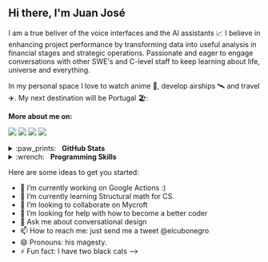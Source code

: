 ## Hi there, I'm Juan José 
I am a true beliver of the voice interfaces and the AI assistants :chart_with_upwards_trend:
I believe in enhancing project performance by transforming data into useful analysis in financial stages and strategic operations.
Passionate and eager to engage conversations with other SWE's and C-level staff to keep learning about life, universe and everything.

In my personal space I love to watch anime 🐉, develop airships 🛰️ and travel ✈️. My next destination will be Portugal 🏖️:

**More about me on:**

[<img src="https://img.shields.io/badge/linkedin-%230077B5.svg?&style=for-the-badge&logo=linkedin&logoColor=white"/>](https://www.linkedin.com/in/elcubonegro/)
[<img src="https://img.shields.io/badge/medium-%2312100E.svg?&style=for-the-badge&logo=medium&logoColor=white"/>](https://medium.com/@elcubonegro)
[<img src="https://img.shields.io/badge/twitter-%231DA1F2.svg?&style=for-the-badge&logo=twitter&logoColor=white"/>](https://twitter.com/elcubonegro)
[<img src="https://img.shields.io/badge/instagram-%23833AB4.svg?&style=for-the-badge&logo=instagram&logoColor=white"/>](https://www.instagram.com/gieutera/)

<details>
  <summary>:paw_prints:&nbsp;&nbsp;&nbsp;<b>GitHub Stats</b></summary>
  <br/>
  <p align='center'>
    <a href="#"><img src="https://github-readme-stats.vercel.app/api?username=elcubonegro&show_icons=true&count_private=true&theme=dark" width="355"></a>
    <a href="#"><img src="https://github-readme-stats.vercel.app/api/top-langs/?username=elcubonegro&layout=compact&theme=dark&hide=jupyter%20notebook" width="350"></a>
   </p>  
</details>

<details>
	<summary>:wrench:&nbsp;&nbsp;&nbsp;<b>Programming Skills</b></summary>
	<br/>
  <img src="https://img.shields.io/badge/git-%23fc6d26.svg?&style=for-the-badge&logo=git&logoColor=white" alt="Git"/>
  <img src="https://img.shields.io/badge/python-%233a75a5.svg?&style=for-the-badge&logo=python&logoColor=white" alt="Python"/>
  <img src="https://img.shields.io/badge/mysql-%2300f.svg?&style=for-the-badge&logo=mysql&logoColor=white" alt="mysql"/>
  <img src="https://img.shields.io/badge/postgres-%23316192.svg?&style=for-the-badge&logo=postgresql&logoColor=white" alt="postgres"/>
  <img src="https://img.shields.io/badge/django%20-%23092E20.svg?&style=for-the-badge&logo=django&logoColor=white" alt="django"/>
  <img src="https://img.shields.io/badge/pandas-130654?logo=&logoColor=white&style=for-the-badge" alt="pandas"/>
</details>


Here are some ideas to get you started:

- 🔭 I’m currently working on Google Actions :)
- 🌱 I’m currently learning Structural math for CS.
- 👯 I’m looking to collaborate on Mycroft
- 🤔 I’m looking for help with how to become a better coder
- 💬 Ask me about conversational design
- 📫 How to reach me: just send me a tweet @elcubonegro
- 😄 Pronouns: his magesty.
- ⚡ Fun fact: I have two black cats
-->
